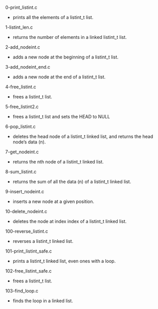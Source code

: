 0-print_listint.c
* prints all the elements of a listint_t list.

1-listint_len.c
*  returns the number of elements in a linked listint_t list.

2-add_nodeint.c
*  adds a new node at the beginning of a listint_t list.

3-add_nodeint_end.c
* adds a new node at the end of a listint_t list.

4-free_listint.c
* frees a listint_t list.

5-free_listint2.c
* frees a listint_t list and sets the HEAD to NULL

6-pop_listint.c
* deletes the head node of a listint_t linked list, and returns the head node’s data (n).

7-get_nodeint.c
* returns the nth node of a listint_t linked list.

8-sum_listint.c
* returns the sum of all the data (n) of a listint_t linked list.

9-insert_nodeint.c
* inserts a new node at a given position.

10-delete_nodeint.c
* deletes the node at index index of a listint_t linked list.

100-reverse_listint.c
* reverses a listint_t linked list.

101-print_listint_safe.c
* prints a listint_t linked list, even ones with a loop.

102-free_listint_safe.c
* frees a listint_t list.

103-find_loop.c
* finds the loop in a linked list. 
